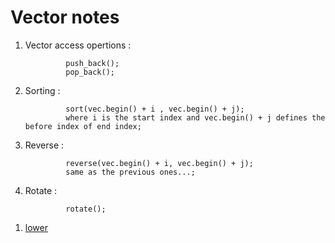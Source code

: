 # Vector notes

1) Vector access opertions : 

                push_back();
                pop_back();

2) Sorting :

                sort(vec.begin() + i , vec.begin() + j);
                where i is the start index and vec.begin() + j defines the before index of end index;


3) Reverse :

                reverse(vec.begin() + i, vec.begin() + j);
                same as the previous ones...;

4) Rotate :

                rotate();


1. [lower](/home/ankush/dsa/notes/algo/bs.md)
